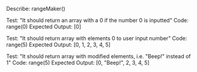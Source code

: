 Describe: rangeMaker()

Test: "It should return an array with a 0 if the number 0 is inputted"
Code: range(0)
Expected Output: [0]

Test: "It should return array with elements 0 to user input number"
Code: range(5)
Expected Output: [0, 1, 2, 3, 4, 5]

Test: "It should return array with modified elements, i.e. "Beep!" instead of 1"
Code: range(5)
Expected Output: [0, "Beep!", 2, 3, 4, 5]